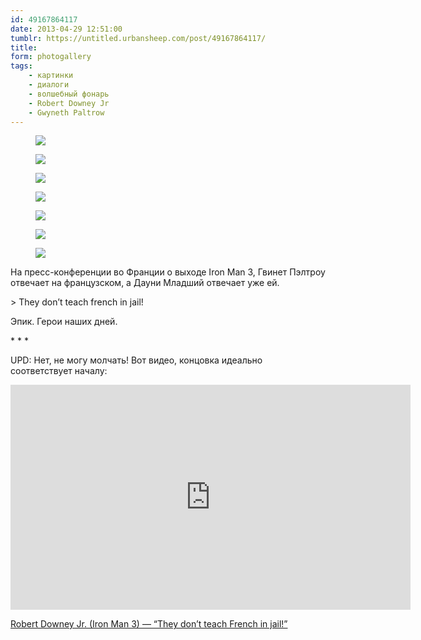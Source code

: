 ```yaml
---
id: 49167864117
date: 2013-04-29 12:51:00
tumblr: https://untitled.urbansheep.com/post/49167864117/
title:
form: photogallery
tags:
    - картинки
    - диалоги
    - волшебный фонарь
    - Robert Downey Jr
    - Gwyneth Paltrow
---
```


<div class="gallery">
<figure>
<img src="../media/49167864117_1.png" loading="lazy" />
</figure>
<figure>
<img src="../media/49167864117_2.gif" loading="lazy" />
</figure>
<figure>
<img src="../media/49167864117_3.gif" loading="lazy" />
</figure>
<figure>
<img src="../media/49167864117_4.gif" loading="lazy" />
</figure>
<figure>
<img src="../media/49167864117_5.gif" loading="lazy" />
</figure>
<figure>
<img src="../media/49167864117_6.gif" loading="lazy" />
</figure>
<figure>
<img src="../media/49167864117_7.gif" loading="lazy" />
</figure>
</div>

<p>На пресс-конференции во Франции о выходе Iron Man 3, Гвинет Пэлтроу отвечает на французском, а Дауни Младший отвечает уже ей.</p>

<p>&gt; They don&rsquo;t teach french in jail!</p>

<p>Эпик. Герои наших дней.</p>

<p class="splitter">* * *</p>

<p>UPD: Нет, не могу молчать! Вот видео, концовка идеально соответствует началу:</p>

<iframe width="640" height="360" src="http://www.youtube.com/embed/MtsnChpYtlw?rel=0" frameborder="0"></iframe>

<p><a href="http://www.youtube.com/watch?feature=player_embedded&amp;v=MtsnChpYtlw">Robert Downey Jr. (Iron Man 3) — “They don&rsquo;t teach French in jail!”</a></p>
